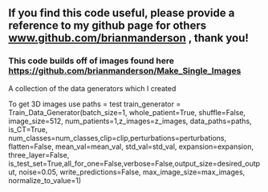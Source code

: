 ## If you find this code useful, please provide a reference to my github page for others www.github.com/brianmanderson , thank you!

### This code builds off of images found here https://github.com/brianmanderson/Make_Single_Images

A collection of the data generators which I created

To get 3D images use
        paths = test
        train_generator = Train_Data_Generator(batch_size=1,
                                             whole_patient=True, shuffle=False,
                                             image_size=512, num_patients=1,z_images=z_images,
                                             data_paths=paths, is_CT=True, num_classes=num_classes,clip=clip,perturbations=perturbations,
                                             flatten=False, mean_val=mean_val, std_val=std_val, expansion=expansion, three_layer=False,
                                             is_test_set=True,all_for_one=False,verbose=False,output_size=desired_output,
                                             noise=0.05, write_predictions=False, max_image_size=max_images, normalize_to_value=1) 

